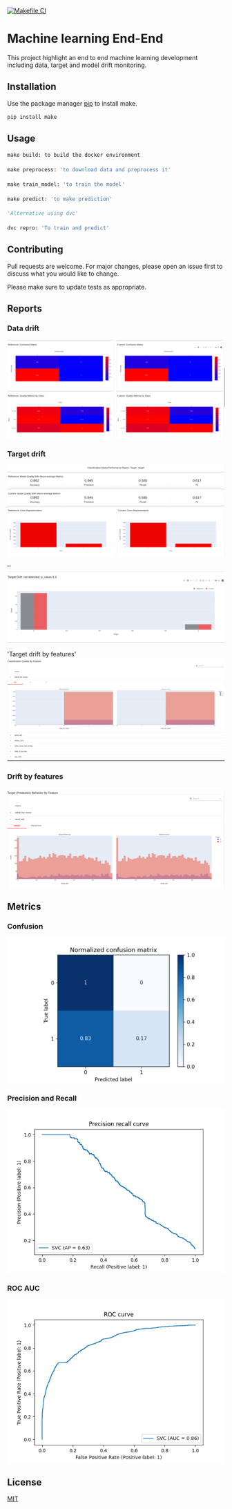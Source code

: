 [![Makefile CI](https://github.com/OuedraogoAbdoul/deploy_ML_DVC_MLFLOW_CICD/actions/workflows/main.yml/badge.svg)](https://github.com/OuedraogoAbdoul/deploy_ML_DVC_MLFLOW_CICD/actions/workflows/main.yml)

# Machine learning End-End

This project highlight an end to end machine learning development including data, target and model drift monitoring. 

## Installation

Use the package manager [pip](https://pip.pypa.io/en/stable/) to install make.

```bash
pip install make
```

## Usage

```python
make build: to build the docker environment

make preprocess: 'to download data and preprocess it'

make train_model: 'to train the model'

make predict: 'to make prediction'

'Alternative using dvc'

dvc repro: 'To train and predict'

```

## Contributing
Pull requests are welcome. For major changes, please open an issue first to discuss what you would like to change.

Please make sure to update tests as appropriate.

## Reports

### Data drift

![alt text](reports/Screenshot_from_2022_02_24_11_54_30.png)

### Target drift
![alt text](reports/Screenshot_from_2022_02_24_11_56_15.png)

''
![alt text](reports/Screenshot_from_2022_02_24_11_57_00.png)

'Target drift by features'
![alt text](reports/Screenshot_from_2022_02_24_11_57_45.png)



### Drift by features
![alt text](reports/Screenshot_from_2022_02_24_11_56_38.png)

## Metrics

### Confusion

![alt text](mlruns/1/b00e034957b14c25b85b88893ca48967/artifacts/training_confusion_matrix.png)

### Precision and Recall

![alt text](mlruns/1/b00e034957b14c25b85b88893ca48967/artifacts/training_precision_recall_curve.png)

### ROC AUC

![alt text](mlruns/1/b00e034957b14c25b85b88893ca48967/artifacts/training_roc_curve.png)

## License
[MIT](https://choosealicense.com/licenses/mit/)

